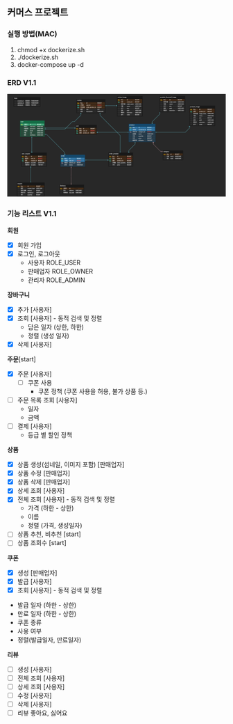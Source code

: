 ## 커머스 프로젝트

### 실행 방법(MAC)
1. chmod +x dockerize.sh 
2. ./dockerize.sh
3. docker-compose up -d

### ERD V1.1
<img src="image/ErdV2.png" width="800">

### 기능 리스트 V1.1

**회원** 
- [x]  회원 가입
- [x] 로그인, 로그아웃
  - 사용자 ROLE_USER
  - 판매업자 ROLE_OWNER
  - 관리자 ROLE_ADMIN

**장바구니**
- [x] 추가 [사용자]
- [x] 조회 [사용자] - 동적 검색 및 정렬
   - 담은 일자 (상한, 하한)
   - 정렬 (생성 일자)
- [x] 삭제 [사용자]

 **주문**[start]
- [x] 주문 [사용자]
  - [ ] 쿠폰 사용
    - 쿠폰 정책 (쿠폰 사용을 허용, 불가 상품 등.)
- [ ] 주문 목록 조회 [사용자]
  - 일자
  - 금액
- [ ] 결제 [사용자]
  - 등급 별 할인 정책

**상품**
- [x] 상품 생성(섬네일, 이미지 포함) [판매업자]
- [x] 상품 수정 [판매업자]
- [x] 상품 삭제 [판매업자]
- [x] 상세 조회 [사용자]
- [x] 전체 조회 [사용자] - 동적 검색 및 정렬
   - 가격 (하한 - 상한)
   - 이름
   - 정렬 (가격, 생성일자)
- [ ] 상품 추천, 비추천 [start]
- [ ] 상품 조회수 [start]

**쿠폰**
- [x]  생성 [판매업자]
- [x]  발급 [사용자]
- [x]  조회 [사용자] - 동적 검색 및 정렬
- 발급 일자 (하한 - 상한)
- 만료 일자 (하한 - 상한)
- 쿠폰 종류
- 사용 여부
- 정렬(발급일자, 만료일자)

**리뷰**
- [ ] 생성 [사용자]
- [ ] 전체 조회 [사용자]
- [ ] 상세 조회 [사용자]
- [ ] 수정 [사용자]
- [ ] 삭제 [사용자]
- [ ] 리뷰 좋아요, 싫어요
